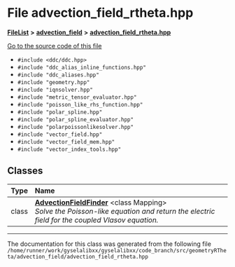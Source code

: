

# File advection\_field\_rtheta.hpp



[**FileList**](files.md) **>** [**advection\_field**](dir_93bd9c5dcb1561501879bb6d3649fe64.md) **>** [**advection\_field\_rtheta.hpp**](advection__field__rtheta_8hpp.md)

[Go to the source code of this file](advection__field__rtheta_8hpp_source.md)



* `#include <ddc/ddc.hpp>`
* `#include "ddc_alias_inline_functions.hpp"`
* `#include "ddc_aliases.hpp"`
* `#include "geometry.hpp"`
* `#include "iqnsolver.hpp"`
* `#include "metric_tensor_evaluator.hpp"`
* `#include "poisson_like_rhs_function.hpp"`
* `#include "polar_spline.hpp"`
* `#include "polar_spline_evaluator.hpp"`
* `#include "polarpoissonlikesolver.hpp"`
* `#include "vector_field.hpp"`
* `#include "vector_field_mem.hpp"`
* `#include "vector_index_tools.hpp"`















## Classes

| Type | Name |
| ---: | :--- |
| class | [**AdvectionFieldFinder**](classAdvectionFieldFinder.md) &lt;class Mapping&gt;<br>_Solve the Poisson-like equation and return the electric field for the coupled Vlasov equation._  |



















































------------------------------
The documentation for this class was generated from the following file `/home/runner/work/gyselalibxx/gyselalibxx/code_branch/src/geometryRTheta/advection_field/advection_field_rtheta.hpp`

